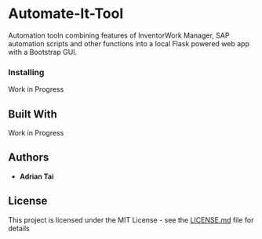 # Automate-It-Tool

Automation tooln combining features of InventorWork Manager, SAP automation scripts and other functions into a local Flask powered web app with a Bootstrap GUI.

### Installing

Work in Progress
## Built With

Work in Progress


## Authors

* **Adrian Tai**


## License

This project is licensed under the MIT License - see the [LICENSE.md](LICENSE.md) file for details
